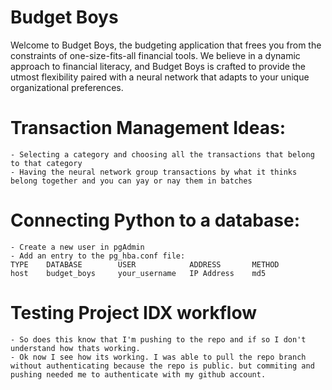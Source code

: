 # Budget Boys
Welcome to Budget Boys, the budgeting application that frees you from the constraints of one-size-fits-all financial tools. We believe in a dynamic approach to financial literacy, and Budget Boys is crafted to provide the utmost flexibility paired with a neural network that adapts to your unique organizational preferences.

# Transaction Management Ideas:
    - Selecting a category and choosing all the transactions that belong to that category
    - Having the neural network group transactions by what it thinks belong together and you can yay or nay them in batches

# Connecting Python to a database:
    - Create a new user in pgAdmin
    - Add an entry to the pg_hba.conf file:
    TYPE    DATABASE        USER            ADDRESS       METHOD
    host    budget_boys     your_username   IP Address    md5

# Testing Project IDX workflow
    - So does this know that I'm pushing to the repo and if so I don't understand how thats working. 
    - Ok now I see how its working. I was able to pull the repo branch without authenticating because the repo is public. but commiting and pushing needed me to authenticate with my github account.